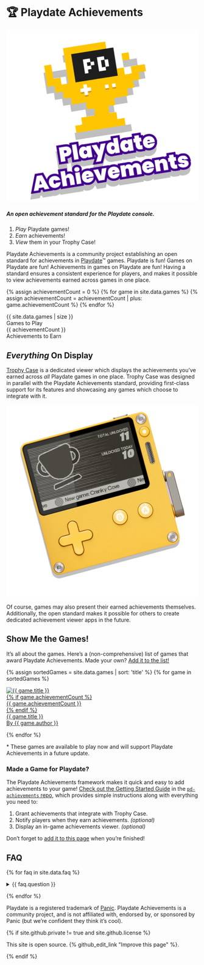<div class="section" id="hero">

# 🏆 Playdate Achievements

<img src="./assets/images/trophy-hero.png" class="centered" alt="Playdate Achievements Logo"/>

##### An open achievement standard for the Playdate console.

1. _Play_ Playdate games!
2. _Earn_ achievements!
3. _View_ them in your Trophy Case!

Playdate Achievements is a community project establishing an open standard for achievements in [Playdate](https://play.date)™ games. Playdate is fun! Games on Playdate are fun! Achievements in games on Playdate are fun! Having a standard ensures a consistent experience for players, and makes it possible to view achievements earned across games in one place.

{% assign achievementCount = 0 %}
{% for game in site.data.games %}
{% assign achievementCount = achievementCount | plus: game.achievementCount %}
{% endfor %}

<div class="stat-grid grid">
	<div class="stat">
	<div class="number">{{ site.data.games | size }}</div>
		Games to Play
	</div>
	<div class="stat">
		<div class="number">{{ achievementCount }}</div>
		Achievements to Earn
	</div>
</div>

</div> <!-- hero section -->

<div class="section">

## _Everything_ On Display

[Trophy Case](https://gurtt.dev/trophy-case) is a dedicated viewer which displays the achievements you’ve earned across _all_ Playdate games in one place. Trophy Case was designed in parallel with the Playdate Achievements standard, providing first-class support for its features and showcasing any games which choose to integrate with it.

<img src="./assets/images/viewers/trophy-case-pd.png" class="centered highDPI" alt="Trophy Case"/>

Of course, games may also present their earned achievements themselves. Additionally, the open standard makes it possible for others to create dedicated achievement viewer apps in the future.

</div> <!-- trophy case section -->

<div class="section" id="games">

## Show Me the Games!

It’s all about the games. Here’s a (non-comprehensive) list of games that award Playdate Achievements. Made your own? [Add it to the list!](https://github.com/PlaydateSquad/pd-achievements/blob/gh-pages/README.md)

<div id="filter-bar"><!-- anchor for sort.js --></div>

<div class="game-grid grid">

{% assign sortedGames = site.data.games | sort: 'title' %}
{% for game in sortedGames %}

<div class="game" data-release-date="{{ game.releaseDate }}" data-last-added-date="{{ game.lastAddedDate | default: game.releaseDate }}" data-title="{{ game.title }}" data-author="{{ game.author }}" data-achievement-count="{{ game.achievementCount | default: 0 }}">
	<a {% if game.url %} href="{{ game.url }}" {% endif %}>
		<div class="banner"><img src="{{ game.image }}" width=380 height=90 alt="{{ game.title }}" style="border-color: {{ game.color }}"/></div>
		{% if game.achievementCount %}<div class='count'>{{ game.achievementCount }}</div>{% endif %}
		<div class='title'>{{ game.title }}</div>
		<div class='author'>By {{ game.author }}</div>
    </a>
</div>

{% endfor %}

</div> <!-- game grid -->

<div class="grid">
	<p class="footnote">* These games are available to play now and will support Playdate Achievements in a future update.</p>
</div>

### Made a Game for Playdate?

The Playdate Achievements framework makes it quick and easy to add achievements to your game! [Check out the Getting Started Guide](https://github.com/PlaydateSquad/pd-achievements/blob/main/README.md) in the [`pd-achievements` repo](https://github.com/PlaydateSquad/pd-achievements), which provides simple instructions along with everything you need to:

1. Grant achievements that integrate with Trophy Case.
2. Notify players when they earn achievements. _(optional)_
3. Display an in-game achievements viewer. _(optional)_

Don’t forget to [add it to this page](https://github.com/PlaydateSquad/pd-achievements/blob/gh-pages/README.md) when you’re finished!

</div> <!-- games section -->

<div class="section" id="faq_">

## FAQ

{% for faq in site.data.faq %}

<details><summary>{{ faq.question }}</summary>{{ faq.answer | markdownify }}</details>

{% endfor %}

<div class="footer mt-5 pt-3">

Playdate is a registered trademark of [Panic](https://panic.com/). Playdate Achievements is a community project, and is not affiliated with, endorsed by, or sponsored by Panic (but we’re confident they think it’s cool).

{% if site.github.private != true and site.github.license %}

This site is open source. {% github_edit_link "Improve this page" %}.

{% endif %}

</div> <!-- footer -->
</div> <!-- faq section -->
